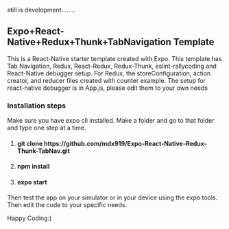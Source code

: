 still is development........
<h2>Expo+React-Native+Redux+Thunk+TabNavigation Template</h2>
    This is a React-Native starter template created with Expo.
This template has Tab Navigation, Redux, React-Redux, Redux-Thunk, eslint-rallycoding and React-Native debugger setup.
For Redux, the storeConfiguration, action creator, and reducer files created with counter example.
The setup for react-native debugger is in App.js, please edit them to your own needs

<h3>Installation steps</h3>
    Make sure you have expo cli installed. Make a folder and go to that folder and type one step at a time. 
    </br>
<ol>
  <li><h4>git clone https://github.com/mdx919/Expo-React-Native-Redux-Thunk-TabNav.git</h4></li>
  <li><h4>npm install</h4></li>
  <li><h4>expo start</h4></li>
</ol>

<p>Then test the app on your simulator or in your device using the expo tools. Then edit the code to your specific needs.</p>
Happy Coding:)

